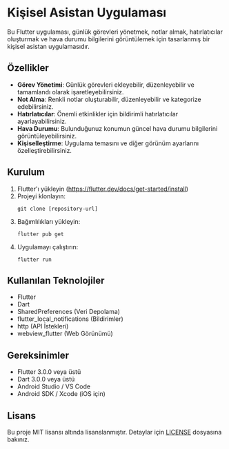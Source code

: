 # Kişisel Asistan Uygulaması

Bu Flutter uygulaması, günlük görevleri yönetmek, notlar almak, hatırlatıcılar oluşturmak ve hava durumu bilgilerini görüntülemek için tasarlanmış bir kişisel asistan uygulamasıdır.

## Özellikler

- **Görev Yönetimi**: Günlük görevleri ekleyebilir, düzenleyebilir ve tamamlandı olarak işaretleyebilirsiniz.
- **Not Alma**: Renkli notlar oluşturabilir, düzenleyebilir ve kategorize edebilirsiniz.
- **Hatırlatıcılar**: Önemli etkinlikler için bildirimli hatırlatıcılar ayarlayabilirsiniz.
- **Hava Durumu**: Bulunduğunuz konumun güncel hava durumu bilgilerini görüntüleyebilirsiniz.
- **Kişiselleştirme**: Uygulama temasını ve diğer görünüm ayarlarını özelleştirebilirsiniz.

## Kurulum

1. Flutter'ı yükleyin (https://flutter.dev/docs/get-started/install)
2. Projeyi klonlayın:
   ```
   git clone [repository-url]
   ```
3. Bağımlılıkları yükleyin:
   ```
   flutter pub get
   ```
4. Uygulamayı çalıştırın:
   ```
   flutter run
   ```

## Kullanılan Teknolojiler

- Flutter
- Dart
- SharedPreferences (Veri Depolama)
- flutter_local_notifications (Bildirimler)
- http (API İstekleri)
- webview_flutter (Web Görünümü)

## Gereksinimler

- Flutter 3.0.0 veya üstü
- Dart 3.0.0 veya üstü
- Android Studio / VS Code
- Android SDK / Xcode (iOS için)

## Lisans

Bu proje MIT lisansı altında lisanslanmıştır. Detaylar için [LICENSE](LICENSE) dosyasına bakınız.
